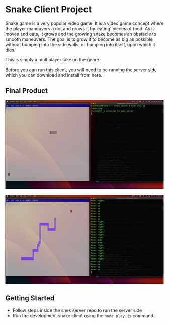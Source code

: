 # Snake Client Project

Snake game is a very popular video game. It is a video game concept where the player maneuvers a dot and grows it by ‘eating’ pieces of food. As it moves and eats, it grows and the growing snake becomes an obstacle to smooth maneuvers. The goal is to grow it to become as big as possible without bumping into the side walls, or bumping into itself, upon which it dies.

This is simply a multiplayer take on the genre.

Before you can run this client, you will need to be running the server side which you can download and install from here.

## Final Product

![Starting out in the game you will receive a connected to server message to let you know you can start playing. But don't wait too long or the server will boot you, letting you know that your snake died.](./screenshots/starting.png)

![How far can you grow? This is a multiplayer game with competition. Might want to practice the controls on your own first.](./screenshots/havingGrown.png)

## Getting Started

- Follow steps inside the snek server repo to run the server side
- Run the development snake client using the `node play.js` command.
